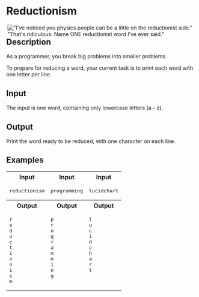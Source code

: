 # Reductionism

<img align="right" src="http://imgs.xkcd.com/comics/reductionism.png" alt="&quot;I&#39;ve noticed you physics people can be a little on the reductionist side.&quot; &quot;That&#39;s ridiculous. Name ONE reductionist word I&#39;ve ever said.&quot;" title="&quot;I&#39;ve noticed you physics people can be a little on the reductionist side.&quot; &quot;That&#39;s ridiculous. Name ONE reductionist word I&#39;ve ever said.&quot;">

## Description

As a programmer, you break big problems into smaller problems.

To prepare for reducing a word, your current task is to print each word with one letter per line.

## Input

The input is one word, containing only lowercase letters (a - z).

## Output

Print the word ready to be reduced, with one character on each line.

## Examples

<table>
    <tr>
        <th>Input</th>
        <th>Input</th>
        <th>Input</th>
    </tr>
    <tr>
        <td valign="top">
<pre>reductionism</pre>
        </td>
        <td valign="top">
<pre>programming</pre>
        </td>
        <td valign="top">
<pre>lucidchart</pre>
        </td valign="top">
    </tr>
    <tr>
        <th>Output</th>
        <th>Output</th>
        <th>Output</th>
    </tr>
    <tr>
        <td valign="top">
<pre>r
e
d
u
c
t
i
o
n
i
s
m</pre>
        </td>
        <td valign="top">
<pre>p
r
o
g
r
a
m
m
i
n
g</pre>
        </td>
        <td valign="top">
        <pre>l
u
c
i
d
c
h
a
r
t</pre>
        </td>
    </tr>
</table>
